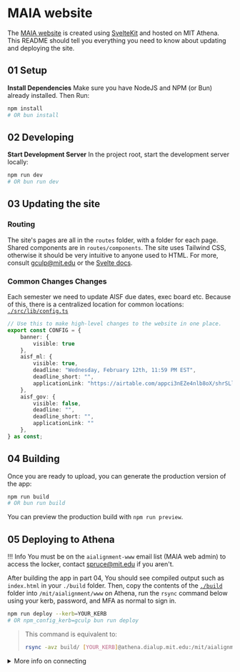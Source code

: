 # MAIA website

The [MAIA website](https://aialignment.mit.edu/) is created using [SvelteKit](https://kit.svelte.dev/) and hosted on MIT Athena. This README should tell you everything you need to know about updating and deploying the site.

## 01 Setup

**Install Dependencies**
Make sure you have NodeJS and NPM (or Bun) already installed. Then Run:

```bash
npm install
# OR bun install
```

## 02 Developing

**Start Development Server**
In the project root, start the development server locally:

```bash
npm run dev
# OR bun run dev
```

## 03 Updating the site

### Routing

The site's pages are all in the `routes` folder, with a folder for each page. Shared components are in `routes/components`. The site uses Tailwind CSS, otherwise it should be very intuitive to anyone used to HTML. For more, consult [gculp@mit.edu](mailto:gculp@mit.edu) or the [Svelte docs](https://svelte.dev/).

### Common Changes Changes

Each semester we need to update AISF due dates, exec board etc. Because of this, there is a centralized location for common locations: [`./src/lib/config.ts`](./src/lib/config.ts)

```typescript
// Use this to make high-level changes to the website in one place.
export const CONFIG = {
    banner: {
        visible: true
    },
    aisf_ml: {
        visible: true,
        deadline: "Wednesday, February 12th, 11:59 PM EST",
        deadline_short: "",
        applicationLink: "https://airtable.com/appci3nEZe4nlb8oX/shrSLlrgeIFubZnGd"
    },
    aisf_gov: {
        visible: false,
        deadline: "",
        deadline_short: "",
        applicationLink: ""
    },
} as const; 
```

## 04 Building

Once you are ready to upload, you can generate the production version of the app:

```bash
npm run build
# OR bun run build
```

You can preview the production build with `npm run preview`.

## 05 Deploying to Athena

!!! Info You must be on the `aialignment-www` email list (MAIA web admin) to access the locker, contact [spruce@mit.edu](mailto:spruce@mit.edu) if you aren't.

After building the app in part 04, You should see compiled output such as `index.html` in your `./build` folder. Then, copy the contents of the [`./build`](./build) folder into `/mit/aialignment/www` on Athena, run the `rsync` command below using your kerb, password, and MFA as normal to sign in.

```bash
npm run deploy --kerb=YOUR_KERB
# OR npm_config_kerb=gculp bun run deploy
```

> This command is equivalent to:
> ```bash
> rsync -avz build/ [YOUR_KERB]@athena.dialup.mit.edu:/mit/aialignment/www
> ```

<details>
<summary>More info on connecting</summary>

For more information on how to connect, Gatlen recommends the [SIPB inofficial guide to connecting to MIT Athena](https://sipb.mit.edu/doc/using-athena/).

The TL;DR on how to connect via SSH is:

1. SSH onto Athena using your kerb

```bash
ssh [kerberos]@athena.dialup.mit.edu
```

2. Follow the instructions on signing in. It should be your normal MIT kerb/password/MFA.
1. Changes can be made once connected, but it's honestly easier to follow the rsync instructions in part 05 below.

- [Official MIT Athena Docs Here](https://kb.mit.edu/confluence/pages/viewpage.action?pageId=3907090).

Note: Only those who have been granted access to this mailing list will be able to deploy:
[https://groups.mit.edu/webmoira/list/maia-www](https://groups.mit.edu/webmoira/list/maia-www)

</details>
